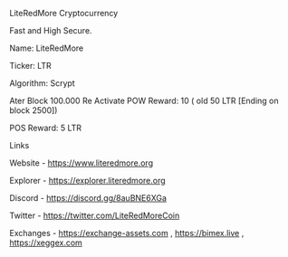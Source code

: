 LiteRedMore Cryptocurrency


Fast and High Secure.


Name: LiteRedMore

Ticker: LTR

Algorithm: Scrypt

Ater Block 100.000 Re Activate POW Reward: 10 ( old 50 LTR [Ending on block 2500])

POS Reward: 5 LTR



Links

Website - https://www.literedmore.org

Explorer - https://explorer.literedmore.org

Discord - https://discord.gg/8auBNE6XGa

Twitter - https://twitter.com/LiteRedMoreCoin

Exchanges - https://exchange-assets.com , https://bimex.live , https://xeggex.com
